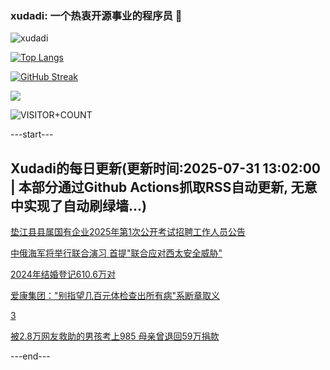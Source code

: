### xudadi: 一个热衷开源事业的程序员 👋

![xudadi](https://github-readme-stats-git-masterorgs-github-readme-stats-team.vercel.app/api?username=xudadi)

[![Top Langs](https://github-readme-stats.vercel.app/api/top-langs/?username=xudadi)](https://github.com/anuraghazra/github-readme-stats)

[![GitHub Streak](https://streak-stats.demolab.com?user=xudadi&locale=zh_Hans)](https://git.io/streak-stats)

![](https://raw.githubusercontent.com/xudadi/xudadi/main/assets/github-contribution-grid-snake.svg)

![VISITOR+COUNT](https://komarev.com/ghpvc/?username=xudadi&label=VISITOR+COUNT)


---start---

## Xudadi的每日更新(更新时间:2025-07-31 13:02:00 | 本部分通过Github Actions抓取RSS自动更新, 无意中实现了自动刷绿墙...)

[垫江县县属国有企业2025年第1次公开考试招聘工作人员公告](https://www.gongkaoleida.com/article/2540837)

[中俄海军将举行联合演习 首提"联合应对西太安全威胁"](https://m.163.com/news/article/K5PD6V4R0514R9OJ.html)

[2024年结婚登记610.6万对](https://m.163.com/news/article/K5OI8JUG0519DDQ2.html)

[爱康集团："别指望几百元体检查出所有病"系断章取义](https://m.163.com/news/article/K5PE9SOG0534A4SC.html)

[3](https://m.163.com/touch/news/sub/domestic)

[被2.8万网友救助的男孩考上985 母亲曾退回59万捐款](https://m.163.com/news/article/K5N316VL05509IQZ.html)

---end---
